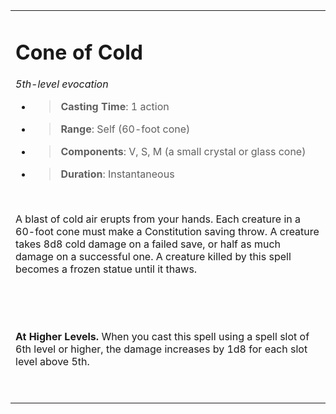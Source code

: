 
<table><tbody><tr class="odd"><td><h1 id="cone-of-cold"><strong>Cone of Cold</strong></h1><p><em>5th-level evocation</em></p><ul><li><blockquote><p><strong>Casting Time</strong>: 1 action</p></blockquote></li><li><blockquote><p><strong>Range</strong>: Self (60-foot cone)</p></blockquote></li><li><blockquote><p><strong>Components</strong>: V, S, M (a small crystal or glass cone)</p></blockquote></li><li><blockquote><p><strong>Duration</strong>: Instantaneous</p></blockquote></li></ul><p> </p><p>A blast of cold air erupts from your hands. Each creature in a 60-foot cone must make a Constitution saving throw. A creature takes 8d8 cold damage on a failed save, or half as much damage on a successful one. A creature killed by this spell becomes a frozen statue until it thaws.</p><p> </p><p> </p><p><strong>At Higher Levels.</strong> When you cast this spell using a spell slot of 6th level or higher, the damage increases by 1d8 for each slot level above 5th.</p><p> </p></td></tr></tbody></table>
